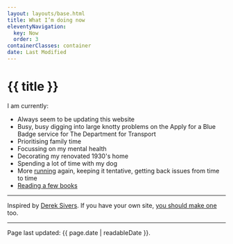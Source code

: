 ```yaml
---
layout: layouts/base.html
title: What I’m doing now
eleventyNavigation:
  key: Now
  order: 3
containerClasses: container
date: Last Modified
---
```


<h1>{{ title }}</h1>

<p>I am currently:</p>
<ul>
  <li>Always seem to be updating this website</li>
  <li>Busy, busy digging into large knotty problems on the Apply for a Blue Badge service for The Department for Transport</li>
  <li>Prioritising family time</li>
  <li>Focussing on my mental health</li>
  <li>Decorating my renovated 1930's home</li>
  <li>Spending a lot of time with my dog</li>
  <li>More <a href="/running">running</a> again, keeping it tentative, getting back issues from time to time</li>
  <li><a href="/reading">Reading a few books</a></li>
</ul>

<hr>

<p class="small">Inspired by&nbsp;<a href="https://sivers.org/nowff">Derek Sivers</a>. If you have your own site, <a href="http://nownownow.com/about">you should make one</a> too.</p>

<hr>

<p>Page last updated: <time datetime="{{ page.date | htmlDateString }}">{{ page.date | readableDate }}</time>.</p>